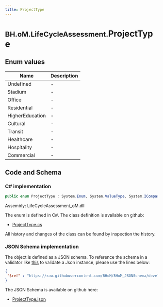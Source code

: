 ```yaml
---
title: ProjectType
---
```


# <small>BH.oM.LifeCycleAssessment.</small>**ProjectType**



## Enum values

| Name            | Description                                                    |
|-----------------|----------------------------------------------------------------|
| Undefined |  -  |
| Stadium |  -  |
| Office |  -  |
| Residential |  -  |
| HigherEducation |  -  |
| Cultural |  -  |
| Transit |  -  |
| Healthcare |  -  |
| Hospitality |  -  |
| Commercial |  -  |


## Code and Schema

### C# implementation

``` C# title="C#"
public enum ProjectType : System.Enum, System.ValueType, System.IComparable, System.ISpanFormattable, System.IFormattable, System.IConvertible
```

Assembly: LifeCycleAssessment_oM.dll

The enum is defined in C#. The class definition is available on github:

- [ProjectType.cs](https://github.com/BHoM/BHoM/blob/develop/LifeCycleAssessment_oM/Enums\ProjectType.cs)

All history and changes of the class can be found by inspection the history.
### JSON Schema implementation

The object is defined as a JSON schema. To reference the schema in a validator like [this](https://www.jsonschemavalidator.net/) to validate a Json instance, please use the lines below:

``` json title="JSON Schema"
{
 "$ref" : "https://raw.githubusercontent.com/BHoM/BHoM_JSONSchema/develop/LifeCycleAssessment_oM/ProjectType.json"
}
```

The JSON Schema is available on github here:

- [ProjectType.json](https://github.com/BHoM/BHoM_JSONSchema/blob/develop/LifeCycleAssessment_oM/ProjectType.json)
